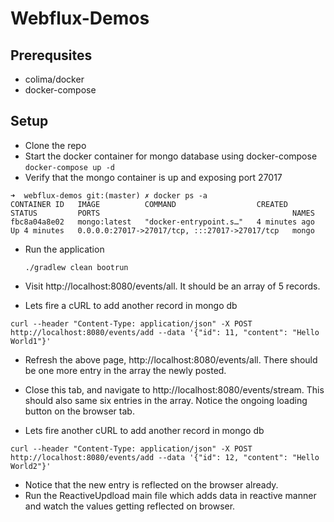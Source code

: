 Webflux-Demos
==================

## Prerequsites
- colima/docker
- docker-compose

## Setup
- Clone the repo
- Start the docker container for mongo database using docker-compose `docker-compose up -d`
- Verify that the mongo container is up and exposing port 27017
```
➜  webflux-demos git:(master) ✗ docker ps -a
CONTAINER ID   IMAGE          COMMAND                  CREATED         STATUS         PORTS                                           NAMES
fbc8a04a8e02   mongo:latest   "docker-entrypoint.s…"   4 minutes ago   Up 4 minutes   0.0.0.0:27017->27017/tcp, :::27017->27017/tcp   mongo
```
- Run the application

    `./gradlew clean bootrun`
- Visit http://localhost:8080/events/all. It should be an array of 5 records. 
     
- Lets fire a cURL to add another record in mongo db
```
curl --header "Content-Type: application/json" -X POST http://localhost:8080/events/add --data '{"id": 11, "content": "Hello World1"}'
```

- Refresh the above page, http://localhost:8080/events/all. There should be one more entry in the array the newly posted. 

- Close this tab, and navigate to http://localhost:8080/events/stream. This should also same six entries in the array. Notice the ongoing loading button on the browser tab.
- Lets fire another cURL to add another record in mongo db
```
curl --header "Content-Type: application/json" -X POST http://localhost:8080/events/add --data '{"id": 12, "content": "Hello World2"}'
```
- Notice that the new entry is reflected on the browser already.
- Run the ReactiveUpdload main file which adds data in reactive manner and watch the values getting reflected on browser.
